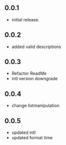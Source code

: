 ## 0.0.1

* initial release.

## 0.0.2

* added valid descriptions

## 0.0.3
* Refactor ReadMe
* intl version downgrade


## 0.0.4
* change listmanipulation

## 0.0.5
* updated intl
* updated format time
